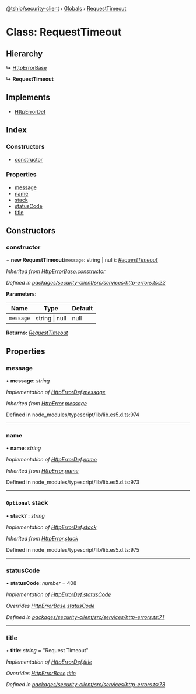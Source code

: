 [@tshio/security-client](../README.md) › [Globals](../globals.md) › [RequestTimeout](requesttimeout.md)

# Class: RequestTimeout

## Hierarchy

  ↳ [HttpErrorBase](httperrorbase.md)

  ↳ **RequestTimeout**

## Implements

* [HttpErrorDef](../interfaces/httperrordef.md)

## Index

### Constructors

* [constructor](requesttimeout.md#markdown-header-constructor)

### Properties

* [message](requesttimeout.md#markdown-header-message)
* [name](requesttimeout.md#markdown-header-name)
* [stack](requesttimeout.md#markdown-header-optional-stack)
* [statusCode](requesttimeout.md#markdown-header-statuscode)
* [title](requesttimeout.md#markdown-header-title)

## Constructors

###  constructor

\+ **new RequestTimeout**(`message`: string | null): *[RequestTimeout](requesttimeout.md)*

*Inherited from [HttpErrorBase](httperrorbase.md).[constructor](httperrorbase.md#markdown-header-constructor)*

*Defined in [packages/security-client/src/services/http-errors.ts:22](https://github.com/TheSoftwareHouse/rad-modules-tools/blob/22a789f/packages/security-client/src/services/http-errors.ts#L22)*

**Parameters:**

Name | Type | Default |
------ | ------ | ------ |
`message` | string &#124; null | null |

**Returns:** *[RequestTimeout](requesttimeout.md)*

## Properties

###  message

• **message**: *string*

*Implementation of [HttpErrorDef](../interfaces/httperrordef.md).[message](../interfaces/httperrordef.md#markdown-header-message)*

*Inherited from [HttpError](../interfaces/httperror.md).[message](../interfaces/httperror.md#markdown-header-message)*

Defined in node_modules/typescript/lib/lib.es5.d.ts:974

___

###  name

• **name**: *string*

*Implementation of [HttpErrorDef](../interfaces/httperrordef.md).[name](../interfaces/httperrordef.md#markdown-header-name)*

*Inherited from [HttpError](../interfaces/httperror.md).[name](../interfaces/httperror.md#markdown-header-name)*

Defined in node_modules/typescript/lib/lib.es5.d.ts:973

___

### `Optional` stack

• **stack**? : *string*

*Implementation of [HttpErrorDef](../interfaces/httperrordef.md).[stack](../interfaces/httperrordef.md#markdown-header-optional-stack)*

*Inherited from [HttpError](../interfaces/httperror.md).[stack](../interfaces/httperror.md#markdown-header-optional-stack)*

Defined in node_modules/typescript/lib/lib.es5.d.ts:975

___

###  statusCode

• **statusCode**: *number* = 408

*Implementation of [HttpErrorDef](../interfaces/httperrordef.md).[statusCode](../interfaces/httperrordef.md#markdown-header-statuscode)*

*Overrides [HttpErrorBase](httperrorbase.md).[statusCode](httperrorbase.md#markdown-header-statuscode)*

*Defined in [packages/security-client/src/services/http-errors.ts:71](https://github.com/TheSoftwareHouse/rad-modules-tools/blob/22a789f/packages/security-client/src/services/http-errors.ts#L71)*

___

###  title

• **title**: *string* = "Request Timeout"

*Implementation of [HttpErrorDef](../interfaces/httperrordef.md).[title](../interfaces/httperrordef.md#markdown-header-title)*

*Overrides [HttpErrorBase](httperrorbase.md).[title](httperrorbase.md#markdown-header-title)*

*Defined in [packages/security-client/src/services/http-errors.ts:73](https://github.com/TheSoftwareHouse/rad-modules-tools/blob/22a789f/packages/security-client/src/services/http-errors.ts#L73)*
